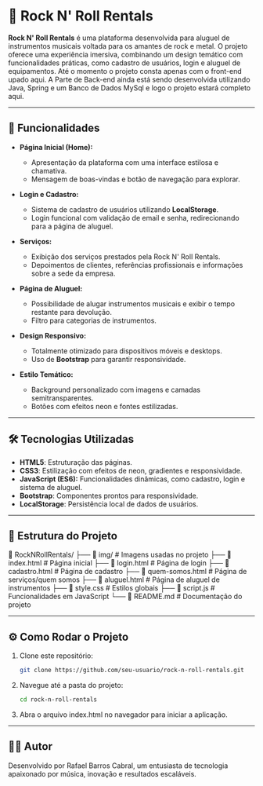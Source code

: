 # 🎸 Rock N' Roll Rentals

**Rock N' Roll Rentals** é uma plataforma desenvolvida para aluguel de instrumentos musicais voltada para os amantes de rock e metal. O projeto oferece uma experiência imersiva, combinando um design temático com funcionalidades práticas, como cadastro de usuários, login e aluguel de equipamentos. Até o momento o projeto consta apenas com o front-end upado aqui. A Parte de Back-end ainda está sendo desenvolvida utilizando Java, Spring e um Banco de Dados MySql e logo o projeto estará completo aqui.

---

## 🚀 Funcionalidades

- **Página Inicial (Home):**
  - Apresentação da plataforma com uma interface estilosa e chamativa.
  - Mensagem de boas-vindas e botão de navegação para explorar.

- **Login e Cadastro:**
  - Sistema de cadastro de usuários utilizando **LocalStorage**.
  - Login funcional com validação de email e senha, redirecionando para a página de aluguel.

- **Serviços:**
  - Exibição dos serviços prestados pela Rock N' Roll Rentals.
  - Depoimentos de clientes, referências profissionais e informações sobre a sede da empresa.

- **Página de Aluguel:**
  - Possibilidade de alugar instrumentos musicais e exibir o tempo restante para devolução.
  - Filtro para categorias de instrumentos.

- **Design Responsivo:**
  - Totalmente otimizado para dispositivos móveis e desktops.
  - Uso de **Bootstrap** para garantir responsividade.

- **Estilo Temático:**
  - Background personalizado com imagens e camadas semitransparentes.
  - Botões com efeitos neon e fontes estilizadas.

---

## 🛠️ Tecnologias Utilizadas

- **HTML5**: Estruturação das páginas.
- **CSS3**: Estilização com efeitos de neon, gradientes e responsividade.
- **JavaScript (ES6):** Funcionalidades dinâmicas, como cadastro, login e sistema de aluguel.
- **Bootstrap**: Componentes prontos para responsividade.
- **LocalStorage**: Persistência local de dados de usuários.

---

## 📂 Estrutura do Projeto

📁 RockNRollRentals/
├── 📁 img/                # Imagens usadas no projeto
├── 📄 index.html          # Página inicial
├── 📄 login.html          # Página de login
├── 📄 cadastro.html       # Página de cadastro
├── 📄 quem-somos.html     # Página de serviços/quem somos
├── 📄 aluguel.html        # Página de aluguel de instrumentos
├── 📄 style.css           # Estilos globais
├── 📄 script.js           # Funcionalidades em JavaScript
└── 📄 README.md           # Documentação do projeto

---

## ⚙️ Como Rodar o Projeto

1. Clone este repositório:
   ```bash
   git clone https://github.com/seu-usuario/rock-n-roll-rentals.git
2. Navegue até a pasta do projeto:
   ```bash
   cd rock-n-roll-rentals
3. Abra o arquivo index.html no navegador para iniciar a aplicação.

---

## 👨‍💻 Autor
Desenvolvido por Rafael Barros Cabral, um entusiasta de tecnologia apaixonado por música, inovação e resultados escaláveis.
